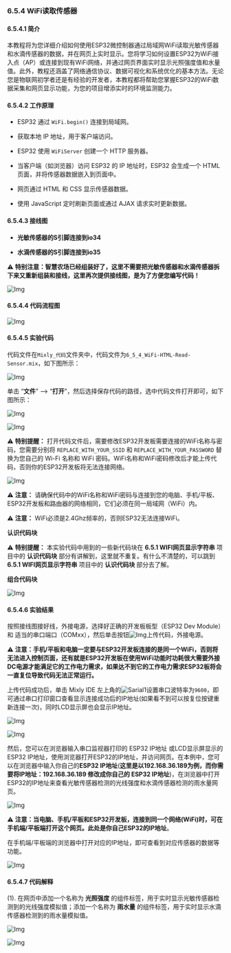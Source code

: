### 6.5.4 WiFi读取传感器

#### 6.5.4.1 简介

本教程将为您详细介绍如何使用ESP32微控制器通过局域网WiFi读取光敏传感器和水滴传感器的数据，并在网页上实时显示。您将学习如何设置ESP32为WiFi接入点（AP）或连接到现有WiFi网络，并通过网页界面实时显示光照强度值和水量值。此外，教程还涵盖了网络通信协议、数据可视化和系统优化的基本方法。无论您是物联网初学者还是有经验的开发者，本教程都将帮助您掌握ESP32的WiFi数据采集和网页显示功能，为您的项目增添实时的环境监测能力。

#### 6.5.4.2 工作原理

- ESP32 通过 `WiFi.begin()` 连接到局域网。

- 获取本地 IP 地址，用于客户端访问。

- ESP32 使用 `WiFiServer` 创建一个 HTTP 服务器。

- 当客户端（如浏览器）访问 ESP32 的 IP 地址时，ESP32 会生成一个 HTML 页面，并将传感器数据嵌入到页面中。

- 网页通过 HTML 和 CSS 显示传感器数据。

- 使用 JavaScript 定时刷新页面或通过 AJAX 请求实时更新数据。

#### 6.5.4.3 接线图

- **光敏传感器的S引脚连接到io34**

- **水滴传感器的S引脚连接到io35**

⚠️ **特别注意：智慧农场已经组装好了，这里不需要把光敏传感器和水滴传感器拆下来又重新组装和接线，这里再次提供接线图，是为了方便您编写代码！**

![Img](../media/couj022.png)

#### 6.5.4.4 代码流程图

![Img](../media/flo11.png)

#### 6.5.4.5 实验代码

代码文件在`Mixly_代码`文件夹中，代码文件为`6_5_4_WiFi-HTML-Read-Sensor.mix`，如下图所示：

![Img](../media/acouj-020.png)

单击 “**文件**” --> “**打开**”，然后选择保存代码的路径，选中代码文件打开即可，如下图所示：

![Img](../media/acouj-00.png)

![Img](../media/acouj-020-1.png)

⚠️ **特别提醒：** 打开代码文件后，需要修改ESP32开发板需要连接的WiFi名称与密码，您需要分别将 `REPLACE_WITH_YOUR_SSID` 和 `REPLACE_WITH_YOUR_PASSWORD` 替换为您自己的 Wi-Fi 名称和 WiFi 密码。WiFi名称和WiFi密码修改后才能上传代码，否则你的ESP32开发板将无法连接网络。

![Img](../media/abcouj-00.png)

⚠️ **注意：** 请确保代码中的WiFi名称和WiFi密码与连接到您的电脑、手机/平板、ESP32开发板和路由器的网络相同，它们必须在同一局域网（WiFi）内。

⚠️ **注意：** WiFi必须是2.4Ghz频率的，否则ESP32无法连接WiFi。

**认识代码块**

⚠️ **特别提醒：** 本实验代码中用到的一些新代码块在 **6.5.1 WIFI网页显示字符串** 项目中的 **认识代码块** 部分有讲解到，这里就不重复。有什么不清楚的，可以跳到 **6.5.1 WIFI网页显示字符串** 项目中的 **认识代码块** 部分去了解。

**组合代码块**

![Img](../media/Mixly-code19.png)

#### 6.5.4.6 实验结果

按照接线图接好线，外接电源，选择好正确的开发板板型（ESP32 Dev Module）和 适当的串口端口（COMxx），然后单击按钮![Img](../media/upload2.png)上传代码，外接电源。

⚠️ **注意：手机/平板和电脑一定要与ESP32开发板连接的是同一个WiFi，否则将无法进入控制页面，还有就是ESP32开发板在使用WiFi功能时功耗很大需要外接DC电源才能满足它的工作电力需求，如果达不到它的工作电力需求ESP32板将会一直复位导致代码无法正常运行。**

上传代码成功后，单击 Mixly IDE 左上角的![Sarial1](../media/Sarial1.png)设置串口波特率为`9600`，即可通过串口打印窗口查看显示连接成功后的IP地址(如果看不到可以按复位按键重新连接一次)，同时LCD显示屏也会显示IP地址。 

![Img](../media/acou0114.png)

![Img](../media/cou0114-1.jpg)

然后，您可以在浏览器输入串口监视器打印的 ESP32 IP地址 或LCD显示屏显示的 ESP32 IP地址，使用浏览器打开ESP32的IP地址，并访问网页。在本例中，您可以在浏览器中输入你自己的**ESP32 IP地址**(**这里是以192.168.36.189为例，而你需要将IP地址：192.168.36.189 修改成你自己的 ESP32 IP地址**)，在浏览器中打开ESP32的IP地址来查看光敏传感器检测的光线强度和水滴传感器检测的雨水量网页。

![Img](../media/webpag.png)

⚠️ **注意：当电脑、手机/平板和ESP32开发板，连接到同一个网络(WiFi)时，可在手机端/平板端打开这个网页。此处是你自己ESP32的IP地址**。

在手机端/平板端的浏览器中打开对应的IP地址，即可查看到对应传感器的数据等功能。

![Img](../media/WiFi-HTML-Read-Sensor.gif)

#### 6.5.4.7 代码解释

(1). 在网页中添加一个名称为 **光照强度** 的组件标签，用于实时显示光敏传感器检测到的光线强度模拟值；添加一个名称为 **雨水量** 的组件标签，用于实时显示水滴传感器检测到的雨水量模拟值。

![Img](../media/b43.png)


![Img](../media/b43-1.png)